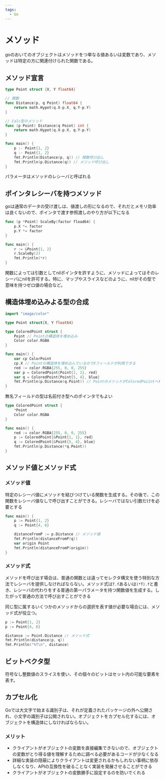 ```yaml
---
tags:
  - Go
---
```


# メソッド

goのおいてのオブジェクトはメソッドをつ単なる値あるいは変数であり、メソッドは特定の方に関連付けられた関数である。

## メソッド宣言

```go
type Point struct {X, Y float64}

// 関数
func Distance(p, q Point) float64 {
    return math.Hypot(q.X-p.X, q.Y-p.Y)
}

// Calc型のメソッド
func (p Point) Distance(q Point) int {
    return math.Hypot(q.X-p.X, q.Y-p.Y)
}

func main() {
    p :- Point{1, 2}
    q :- Point{1, 2}
    fmt.Println(Distance(p, q)) // 関数呼び出し
    fmt.Println(p.Distance(q)) // メソッド呼び出し
}
```

パラメータはメソッドのレシーバと呼ばれる

## ポインタレシーバを持つメソッド

goは通常のデータの受け渡しは、値渡しの形になるので、それだとメモリ効率は良くないので、ポインタで渡す参照渡しのやり方が以下になる

```go
func (p *Point) ScaleBy(factor fload64) {
    p.X *= factor
    p.Y *= factor
}

func main() {
    r := &Point{1, 2}
    r.ScaleBy(2)
    fmt.Println(*r)
}
```

関数によっては引数としてnilポインタを許すように、メソッドによってはそのレシーバにnilを許可する。特に、マップやスライスなどのように、nilがその型で意味を持つゼロ値の場合など。

## 構造体埋め込みよる型の合成

```go
import "image/color"

type Point struct{X, Y float64}

type ColoredPoint struct {
    Point // Pointの構造体を埋め込み
    Color color.RGBA
}

func main() {
    var cp ColorPoint
    cp.X // Pointの構造体を埋め込んでいるのでXフィールドが利用できる
    red := color.RGBA{255, 0, 0, 255}
    var p = ColoredPoint{Point{1, 1}, red}
    var q = ColoredPoint{Point{5, 4}, blue}
    fmt.Println(p.Distance(q.Point)) // PointのメソッドがColoredPoiintへ格上げされている
}
```

無名フィールドの型は名前付き型へのポインタでもよい

```go
type ColoredPoint struct {
    *Point
    Color color.RGBA
}

func main() {
    red := color.RGBA{255, 0, 0, 255}
    p := ColoredPoint{&Point{1, 1}, red}
    q := ColoredPoint{&Point{5, 4}, blue}
    fmt.Println(p.Distance(*q.Point))
}
```

## メソッド値とメソッド式

### メソッド値

特定のレシーバ値にメソッドを結びつけている関数を生成する。その後で、この関数をレシーバ値なしで呼び出すことができる。レシーバではない引数だけを必要とする

```go
func main() {
    p := Point{1, 2}
    q := Point{4, 6}

    distanceFromP := p.Distance // メソッド値
    fmt.Println(distanceFromP(q))
    var origin Point
    fmt.Println(distanceFromP(origin))
}
```

### メソッド式

メソッドを呼び出す場合は、普通の関数とは違ってセレクタ構文を使う特別な方法でレシーバを提供しなければならない。メソッド式は`T.f`あるいは`(*T).f`と書き、レシーバの代わりをする普通の第一パラメータを持つ関数値を生成する。したがって普通の方法で呼び出すことができる

同じ型に属するいくつかのメソッドからの選択を表す値が必要な場合には、メソッド式が役立つ。

```go
p := Point{1, 2}
p := Point{4, 6}

distance := Point.Distance // メソッド式
fmt.Println(distance(p, q))
fmt.Println("%T\n", distance)

```

## ビットベクタ型

符号なし整数値のスライスを使い、その個々のビットはセット内の可能な要素を表す。

## カプセル化

Goでは大文字で始まる識別子は、それが定義されたパッケージの外へ公開され、小文字の識別子は公開されない。オブジェクトをカプセル化するには、オブジェクトを構造体にしなければならない。

### メリット

- クライアントがオブジェクトの変数を直接編集できないので、オブジェクトの変数がとり得る値を理解するために調べる必要があるコードが少なくなる
- 詳細な実装の隠蔽によりクライアントは変更されるかもしれない事柄に依存しなくなり、APIの互換性を破ることなく実装を発展させることができる
- クライアントがオブジェクトの変数勝手に設定するのを防いでくれる
